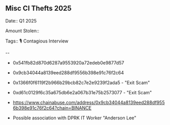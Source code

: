 ## Misc CI Thefts 2025

Date:: Q1 2025

Amount Stolen:: 

Tags:: 🎙️ Contagious Interview


--


- 0x541fb82d870d6287a9553920a72edeb0e9877d57

- 0x9cb34044a8139eed288df9556b398e91c76f2c64

- 0x1366f0f6119f2b966b29bcb82c7e2e9239f2ada5 - "Exit Scam"

- 0xd61c0129f6c35a675db6e2a067b31e75b2573077 - "Exit Scam"

- https://www.chainabuse.com/address/0x9cb34044a8139eed288df9556b398e91c76f2c64?chain=BINANCE

- Possible association with DPRK IT Worker "Anderson Lee"